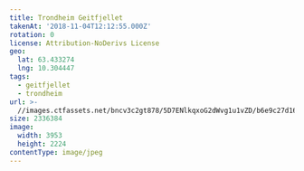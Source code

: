 ```yaml
---
title: Trondheim Geitfjellet
takenAt: '2018-11-04T12:12:55.000Z'
rotation: 0
license: Attribution-NoDerivs License
geo:
  lat: 63.433274
  lng: 10.304447
tags:
  - geitfjellet
  - trondheim
url: >-
  //images.ctfassets.net/bncv3c2gt878/5D7ENlkqxoG2dWvg1u1vZD/b6e9c27d168c6d9538f5055af770debb/trondheim-geitfjellet_45718299471_o
size: 2336384
image:
  width: 3953
  height: 2224
contentType: image/jpeg
---
```


